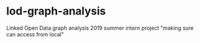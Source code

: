 # lod-graph-analysis
Linked Open Data graph analysis 2019 summer intern project 
"making sure can access from local" 
